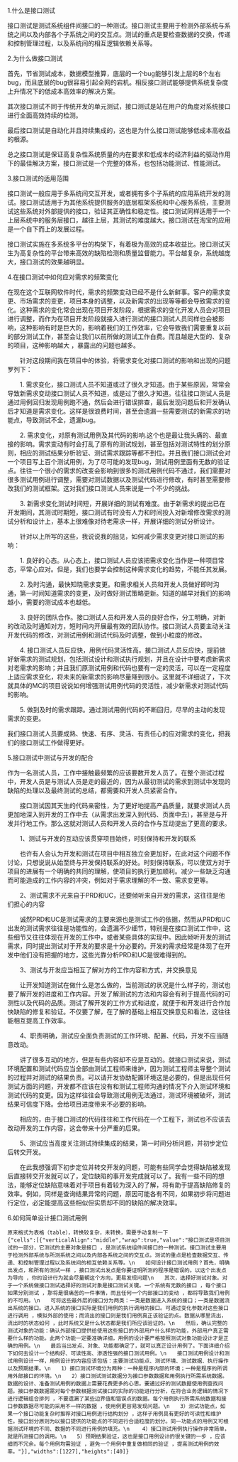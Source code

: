 1.什么是接口测试

接口测试是测试系统组件间接口的一种测试。接口测试主要用于检测外部系统与系统之间以及内部各个子系统之间的交互点。测试的重点是要检查数据的交换，传递和控制管理过程，以及系统间的相互逻辑依赖关系等。

2.为什么做接口测试

首先，节省测试成本，数据模型推算，底层的一个bug能够引发上层的8个左右bug，而且底层的bug很容易引起全网的宕机。相反接口测试能够提供系统复杂度上升情况下的低成本高效率的解决方案。

其次接口测试不同于传统开发的单元测试，接口测试是站在用户的角度对系统接口进行全面高效持续的检测。

最后接口测试是自动化并且持续集成的，这也是为什么接口测试能够低成本高收益的根源。

总之接口测试是保证高复杂性系统质量的内在要求和低成本的经济利益的驱动作用下的最佳解决方案，接口测试是一个完整的体系，也包括功能测试、性能测试。

3.接口测试的适用范围

接口测试一般应用于多系统间交互开发，或者拥有多个子系统的应用系统开发的测试。接口测试适用于为其他系统提供服务的底层框架系统和中心服务系统，主要测试这些系统对外部提供的接口，验证其正确性和稳定性。接口测试同样适用于一个上层系统中的服务层接口，越往上层，其测试的难度越大。接口测试在淘宝的应用是一个自下而上的发展过程。

接口测试实施在多系统多平台的构架下，有着极为高效的成本收益比。接口测试天生为高复杂性的平台带来高效的缺陷检测和质量监督能力。平台越复杂，系统越庞大，接口测试的效果越明显。

4.在接口测试中如何应对需求的频繁变化

在现在这个互联网软件时代，需求的频繁变动已经不是什么新鲜事。客户的需求变更、市场需求的变更，项目本身的调整，以及新需求的出现等等都会导致需求的变化。这种需求的变化常会出现在项目开发阶段，根据需求的变化开发人员会对项目进行调整，而作为在项目开发阶段就接入进行测试的接口测试人员同样也会被影响，这种影响有时是巨大的，影响着我们的工作效率，它会导致我们需要重复以前的部分测试工作，甚至会让我们以前所做的测试工作白费。而且越是大型的、复杂的项目，这种影响越大 ，暴露出的问题也越多。

　　针对这段期间我在项目中的体验，将需求变化对接口测试的影响和出现的问题罗列下：

　　1. 需求变化，接口测试人员不知道或过了很久才知道。由于某些原因，常常会导致新需求变动接口测试人员不知道，或是过了很久才知道。往往接口测试人员是通过用例回归发现用例跑不通，然后会进行错误排查，最后发现问题后和开发确认后才知道是需求变化。这样是很浪费时间，甚至会遗漏一些需要测试的新需求的功能点，导致测试不全，遗漏bug。

　　2. 需求变化，对原有测试用例及其代码的影响.这个也是最让我头痛的、最直接的影响。需求变动有时会打乱了原有的测试规划，甚至包括对测试特性的划分原则，相应的测试结果分析验证、测试需求跟踪等都不到位。并且我们接口测试会对一个项目写上百个测试用例，为了尽可能的发现bug，测试用例里面有无数的验证点。往往一个很小的需求的改变会影响到很多的测试用例代码不通过，我们需要对很多测试用例进行调整，需要对测试数据以及测试代码进行修改，有时甚至需要修改我们的测试框架。这对我们接口测试人员来说是一个不少的挑战。

　　3. 新需求变化测试时间短，开展详细的测试有难度。由于新需求的提出已在开发期间，其测试时期短，接口测试有时没有人力和时间投入对新增修改需求的测试分析和设计上，基本上很难像对待老需求一样，开展详细的测试分析设计。

　　针对以上所写的这些，我说说我的拙见，如何减少需求变更对接口测试的影响：

　　1. 良好的心态。从心态上，接口测试人员应该把需求变化当作是一种项目常态，平常心应对。但是，我们也要学会控制这种需求变化的趋势，不能任其发展。

　　2. 及时沟通，最快知晓需求变更。和需求相关人员和开发人员做好即时沟通，第一时间知道需求的变更，及时做好测试策略更新。知道的越早对我们的影响越小，需要的测试成本也越低。

　　3. 良好的团队合作。接口测试人员和开发人员的良好合作，分工明确，对新的改动及时通知对方，短时间内开展最有效的团队协作。接口测试人员要主动关注开发代码的修改，对测试用例和测试代码及时调整，做到小粒度的修改。

　　4. 接口测试人员反应快，用例代码灵活性高。接口测试人员反应快，提前做好新需求的测试规划，包括测试设计和测试执行规划，并且在设计中要考虑新需求对老需求的影响；并且我们原测试用例和代码也要有一定的灵活，可以在一定程度上适应需求变化，将未来的新需求的影响尽量降到很小。这里就不详细说了，下次就具体的MC的项目说说如何增强测试用例代码的灵活性，减少新需求对测试代码的影响。

　　5. 做到及时的需求跟踪。通过测试用例代码的不断回归，尽早的主动的发现需求的变更。

我们接口测试人员要成熟、快速、有序、灵活、有责任心的应对需求的变化，把我们的接口测试工作做得更好。

5.接口测试中测试与开发的配合

作为一名测试人员，工作中接触最频繁的应该要数开发人员了。在整个测试过程中，开发人员是与测试人员是走的最近的，因为从最初测试的需求到测试中发现的缺陷的处理以及最终测试的总结，都需要和开发人员紧密合作。

　　接口测试因其天生的代码亲密性，为了更好地提高产品质量，就要求测试人员更加地深入到开发的工作中去（从需求出发深入到代码、页面中去），甚至是与开发并行地工作。那么这就对测试人员和开发人员的合作与互动提出了更高的要求。

　　1、测试与开发的互动应该贯穿项目始终，时刻保持和开发的联系

　　也许有人会认为开发和测试在项目中相互独立会更加好，在此对这个问题不作讨论，只想说说从始至终与开发保持联系的好处。时刻保持联系，可以使双方对于项目的进展有一个明确的共同的理解，使项目的执行更加顺利。减少一些缺乏沟通而可能造成的工作内容的冲突，例如对于需求理解的不一致、需求变更等。

　　2、测试需求不光来自于PRD和UC，还要倾听来自开发的需求，这往往是他们担心的内容

　　诚然PRD和UC是测试需求的主要来源也是测试工作的依据，然而从PRD和UC出发的测试需求往往是功能性的，会遗漏不少细节，特别是在接口测试工作中，这些细节又往往体现在开发的工作中，或者某些具体的实现中。因此倾听开发的测试需求，同时提出测试对于开发的要求是十分必要的。开发的需求经常是体现了在开发中他们没有把握的地方，这些光靠分析PRD和UC是很难得到的。

　　3、测试与开发应当相互了解对方的工作内容和方式，并交换意见

　　让开发知道测试在做什么是怎么做的，当前测试的状况是什么样子的，测试也要了解开发的进度和工作内容。开发了解测试的方法和内容会有利于提高代码的可测性以及代码的品质。测试了解开发的工作方式和进度，就便于和开发进行合作加快缺陷的修复和验证。不仅要了解，在了解的基础上相互交换意见和看法，这往往能相互提高工作效率。

　　4、职责明确，测试应全面负责测试的工作环境、配置、代码，开发不应当随意改动。

　　讲了很多互动的地方，但是有些内容却不应是互动的。就接口测试来说，测试环境配置和测试代码应当全部由测试工程师来维护，因为测试工程师主导整个测试的过程并对测试的结果负责。可以请开发协助配置环境这是必要的，但是出现任何测试方面的问题，开发都不应该在没有和测试工程师沟通的情况下介入测试环境和测试代码的变更。因为这样往往会导致测试用例无法通过，测试环境被破坏，测试结果可信度下降。会给项目进度带来不必要的影响。

　　相应的，由于接口测试的代码往往和工作代码在一个工程下，测试也不应该去改动开发的工作内容，这会带来十分严重的后果。

　　5、测试应当高度关注测试持续集成的结果，第一时间分析问题，并初步定位后转交开发。

　　在此我想强调下初步定位并转交开发的问题，可能有些同学会觉得缺陷被发现后直接转交开发就可以了，定位缺陷的事开发完成就可以了。我有一些不同的想法，能够定位缺陷意味着对于项目有着较为深入的了解，将有助于提高缺陷修复的效率。例如，同样是查询结果异常的问题，原因可能各有不同，如果初步将问题进行定位，必定能提高这些相似但实质却不同的缺陷的解决效率。

6.如何简单设计接口测试用例

```
原来格式为表格（table），转换较复杂，未转换，需要手动复制一下
{"cells":[{"verticalAlign":"middle","wrap":true,"value":"接口测试是项目测试的一部分，它测试的主要对象是接口 ，是测试系统组件间接口的一种测试。接口测试主要用于检测外部系统与所测系统之间以及内部各系统之间的交互点。测试的重点是检查数据交互、传递、和控制管理过程以及系统间的相互依赖关系等。\n　　如何设计接口测试用例？首先，明确出发点，和所有的测试一样 ，接口测试出发点是你要证明所测的程序是错误的。以这个出发点为导向 ，你的设计行为就会尽量朝这个方向，更易发现问题\n　　其次，选择好测试对象。对于一个系统做接口测试选择好的测试对象是接口测试关键。一个系统有无数的接口 ，每个接口如果分别测试 ，那将是很痛苦的一件事情，而且任何一个内部接口的变动 ，都将导致我们用例的不可用。\n　　可将这些最外层的接口分为两类：一类是数据进入系统的接口；一类是数据流出系统的接口。进入系统的接口实际是我们用例的执行调用的接口。可通过变化参数对这些接口进行调用 ，模拟外部的使用；而流出的接口则是我们用例真正该验证的点。数据从哪里流出，流出时的状态如何 ，此时系统又是什么状态都是我们所应该验证的。\n　　然后，确认完整的测试对象的功能：确认外部接口提供给使用这些接口的外部用户什么样的功能，外部用户真正需要什么样的功能。此两个功能一定要准确详细，用例的设计要严格按照测试对象功能设计才是正确的用例。\n　　最后当出发点、对象、功能都确定了，就可以真正设计用例了。下面详细介绍下如何去设计一个结构好、可读性高、渗透性强的接口测试用例。\n　　接口测试用例设计和测试用例设计一样，用例设计的内容应该包括：主要测试功能点、测试环境、测试数据、执行操作以及预期结果。\n　　1）接口测试环境分为两种：一种是程序内部的环境；一种是程序的所调用外部接口的环境。\n　　2）接口测试测试数据分为接口参数数据和用例执行所需系统数据。数据的设计、准备测试用例的数据上需要花费更多的心思。要通过好的测试数据使用例查找问题。接口参数数据需对每个参数根据测试接口的实际的功能进行分析，在符合业务逻辑的情况下进行逻辑组合排列 ，不要遗漏了某些边界值和错误点的数据。每个用例执行所需系统数据和接口参数数据尽可能的采用不一样的数据 ，使用例更容易发现问题。\n　　3）测试功能点，如果一个接口功能复杂时推荐对接口用例进行结构划分 ，这样子用例具有更好的可读性和维护性。接口划分原则为以接口提供的功能点的不同进行合适粒度的划分。同一功能点的用例又可根据测试环境的不同、数据的不同进行用例的填充。\n    4）接口测试用例执行操作非常简单，就是所测接口的调用。\n　　5）预期结果验证，这也是接口用例设计的很关键的一步 ，应该细而不冗余。每个用例均需验证 ，避免一个用例中重复做相同的验证 ，提高测试用例的效率。"}],"widths":[1227],"heights":[40]}
```

